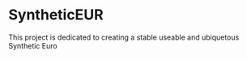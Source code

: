 # SyntheticEUR
This project is dedicated to creating a stable useable and ubiquetous Synthetic Euro
